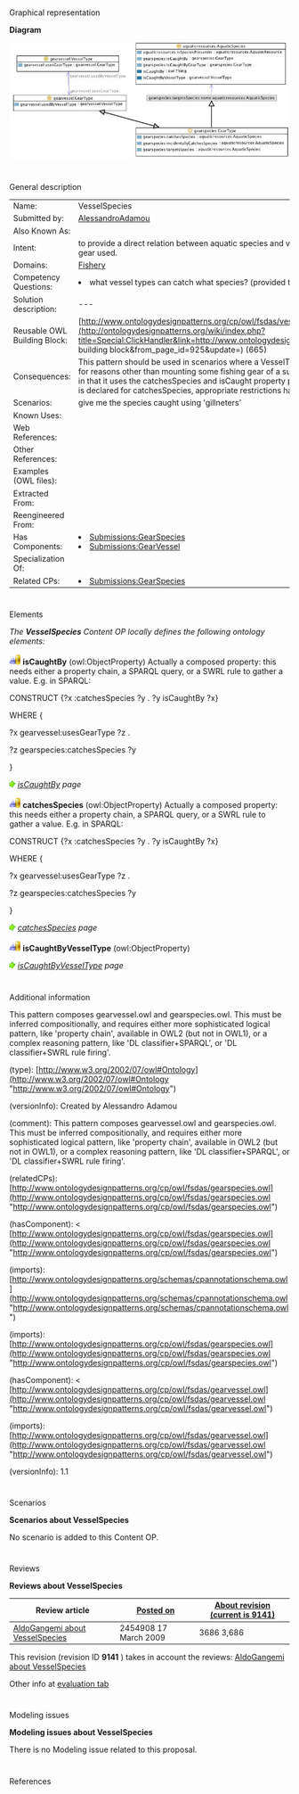 # 

 Graphical representation



__Diagram__ 





[![Image:Vesselspecies2.jpg](images/6/67/Vesselspecies2.jpg)](../Image/Vesselspecies2.jpg "Image:Vesselspecies2.jpg")





# 

 General description




|  |  |
| --- | --- |
|  Name:  |  VesselSpecies  |
|  Submitted by:  | [AlessandroAdamou](../User/AlessandroAdamou "User:AlessandroAdamou")  |
|  Also Known As:  |  |
|  Intent:  |  to provide a direct relation between aquatic species and vessels that are able to catch them, regardless of the fishing gear used.  |
|  Domains:  | [Fishery](../Community/Fishery "Community:Fishery")  |
|  Competency Questions:  | <li>       what vessel types can catch what species? (provided that species are caught by geartypes are used by vessel types)      </li> |
|  Solution description:  |  ---  |
|  Reusable OWL Building Block:  | [http://www.ontologydesignpatterns.org/cp/owl/fsdas/vesselspecies.owl](http://ontologydesignpatterns.org/wiki/index.php?title=Special:ClickHandler&link=http://www.ontologydesignpatterns.org/cp/owl/fsdas/vesselspecies.owl&message=OWL building block&from_page_id=925&update=)  (665)  |
|  Consequences:  |  This pattern should be used in scenarios where a VesselType can be deemed suitable for catching some AquaticSpecies for reasons other than mounting some fishing gear of a suitable GearType. It is strictly related to the gearspecies pattern, in that it uses the catchesSpecies and isCaught property pair to define this behaviour. For the sake of reuse, no domain is declared for catchesSpecies, appropriate restrictions having beed applied instead.  |
|  Scenarios:  |  give me the species caught using 'gillneters'  |
|  Known Uses:  |  |
|  Web References:  |  |
|  Other References:  |  |
|  Examples (OWL files):  |  |
|  Extracted From:  |  |
|  Reengineered From:  |  |
|  Has Components:  | <li><a href="Submissions%253AGearSpecies.html" title="Submissions:GearSpecies">        Submissions:GearSpecies       </a></li><li><a href="Submissions%253AGearVessel.html" title="Submissions:GearVessel">        Submissions:GearVessel       </a></li> |
|  Specialization Of:  |  |
|  Related CPs:  | <li><a href="Submissions%253AGearSpecies.html" title="Submissions:GearSpecies">        Submissions:GearSpecies       </a></li> |



  





# 

 Elements



_The
 __VesselSpecies__ 
 Content OP locally defines the following ontology elements:_ 





[![ObjectProperty](images/thumb/c/c3/ObjectProperty.gif/20px-ObjectProperty.gif)](../Image/ObjectProperty.gif "ObjectProperty")
__isCaughtBy__ 
 (owl:ObjectProperty) Actually a composed property: this needs either a property chain, a SPARQL query, or a SWRL rule to gather a value. E.g. in SPARQL:
 
  





 CONSTRUCT {?x :catchesSpecies ?y . ?y isCaughtBy ?x}
 



 WHERE {
 



 ?x gearvessel:usesGearType ?z .
 



 ?z gearspecies:catchesSpecies ?y
 



 }
 



[![](images/thumb/8/87/ArrowRight.gif/11px-ArrowRight.gif)](../Image/ArrowRight.gif "ArrowRight.gif")
_[isCaughtBy](../Submissions/VesselSpecies/isCaughtBy "Submissions:VesselSpecies/isCaughtBy") 
 page_ 



[![ObjectProperty](images/thumb/c/c3/ObjectProperty.gif/20px-ObjectProperty.gif)](../Image/ObjectProperty.gif "ObjectProperty")
__catchesSpecies__ 
 (owl:ObjectProperty) Actually a composed property: this needs either a property chain, a SPARQL query, or a SWRL rule to gather a value. E.g. in SPARQL:
 
  





 CONSTRUCT {?x :catchesSpecies ?y . ?y isCaughtBy ?x}
 



 WHERE {
 



 ?x gearvessel:usesGearType ?z .
 



 ?z gearspecies:catchesSpecies ?y
 



 }
 



[![](images/thumb/8/87/ArrowRight.gif/11px-ArrowRight.gif)](../Image/ArrowRight.gif "ArrowRight.gif")
_[catchesSpecies](../Submissions/VesselSpecies/catchesSpecies "Submissions:VesselSpecies/catchesSpecies") 
 page_ 



[![ObjectProperty](images/thumb/c/c3/ObjectProperty.gif/20px-ObjectProperty.gif)](../Image/ObjectProperty.gif "ObjectProperty")
__isCaughtByVesselType__ 
 (owl:ObjectProperty)
 
[![](images/thumb/8/87/ArrowRight.gif/11px-ArrowRight.gif)](../Image/ArrowRight.gif "ArrowRight.gif")
_[isCaughtByVesselType](../Submissions/VesselSpecies/isCaughtByVesselType "Submissions:VesselSpecies/isCaughtByVesselType") 
 page_ 


# 

 Additional information



 This pattern composes gearvessel.owl and gearspecies.owl.
This must be inferred compositionally, and requires either more sophisticated logical pattern, like 'property chain', available in OWL2 (but not in OWL1), or a complex reasoning pattern, like 'DL classifier+SPARQL', or 'DL classifier+SWRL rule firing'.
 



 (type):
 [http://www.w3.org/2002/07/owl#Ontology](http://www.w3.org/2002/07/owl#Ontology "http://www.w3.org/2002/07/owl#Ontology") 




 (versionInfo): Created by Alessandro Adamou
 



 (comment): This pattern composes gearvessel.owl and gearspecies.owl.
This must be inferred compositionally, and requires either more sophisticated logical pattern, like 'property chain', available in OWL2 (but not in OWL1), or a complex reasoning pattern, like 'DL classifier+SPARQL', or 'DL classifier+SWRL rule firing'.
 



 (relatedCPs):
 [http://www.ontologydesignpatterns.org/cp/owl/fsdas/gearspecies.owl](http://www.ontologydesignpatterns.org/cp/owl/fsdas/gearspecies.owl "http://www.ontologydesignpatterns.org/cp/owl/fsdas/gearspecies.owl") 




 (hasComponent): <
 [http://www.ontologydesignpatterns.org/cp/owl/fsdas/gearspecies.owl](http://www.ontologydesignpatterns.org/cp/owl/fsdas/gearspecies.owl "http://www.ontologydesignpatterns.org/cp/owl/fsdas/gearspecies.owl") 
 >
 



 (imports):
 [http://www.ontologydesignpatterns.org/schemas/cpannotationschema.owl](http://www.ontologydesignpatterns.org/schemas/cpannotationschema.owl "http://www.ontologydesignpatterns.org/schemas/cpannotationschema.owl") 




 (imports):
 [http://www.ontologydesignpatterns.org/cp/owl/fsdas/gearspecies.owl](http://www.ontologydesignpatterns.org/cp/owl/fsdas/gearspecies.owl "http://www.ontologydesignpatterns.org/cp/owl/fsdas/gearspecies.owl") 




 (hasComponent): <
 [http://www.ontologydesignpatterns.org/cp/owl/fsdas/gearvessel.owl](http://www.ontologydesignpatterns.org/cp/owl/fsdas/gearvessel.owl "http://www.ontologydesignpatterns.org/cp/owl/fsdas/gearvessel.owl") 
 >
 



 (imports):
 [http://www.ontologydesignpatterns.org/cp/owl/fsdas/gearvessel.owl](http://www.ontologydesignpatterns.org/cp/owl/fsdas/gearvessel.owl "http://www.ontologydesignpatterns.org/cp/owl/fsdas/gearvessel.owl") 




 (versionInfo): 1.1
 



# 

 Scenarios




__Scenarios about VesselSpecies__ 


 No scenario is added to this Content OP.
 




# 

 Reviews




__Reviews about VesselSpecies__ 



|  Review article  | [Posted on](../Property/CreationDate "Property:CreationDate")  | [About revision (current is 9141)](../Property/ReviewAboutVersion "Property:ReviewAboutVersion")  |
| --- | --- | --- |
| [AldoGangemi about VesselSpecies](../Reviews/AldoGangemi_about_VesselSpecies "Reviews:AldoGangemi about VesselSpecies")  |  2454908  17 March 2009  |  3686  3,686  |



 This revision (revision ID
 __9141__ 
 ) takes in account the reviews:
 [AldoGangemi about VesselSpecies](../Reviews/AldoGangemi_about_VesselSpecies "Reviews:AldoGangemi about VesselSpecies") 




 Other info at
 [evaluation tab](http://ontologydesignpatterns.org/wiki/index.php?title=Submissions:VesselSpecies&action=evaluation "http://ontologydesignpatterns.org/wiki/index.php?title=Submissions:VesselSpecies&action=evaluation") 





  





# 

 Modeling issues




__Modeling issues about VesselSpecies__ 


 There is no Modeling issue related to this proposal.
 




  





# 

 References
